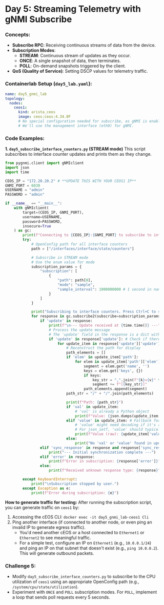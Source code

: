 # Day 5: Streaming Telemetry with gNMI Subscribe

### Concepts:

  * **Subscribe RPC**: Receiving continuous streams of data from the device.
  * **Subscription Modes**:
      * **STREAM**: Continuous stream of updates as they occur.
      * **ONCE**: A single snapshot of data, then terminates.
      * **POLL**: On-demand snapshots triggered by the client.
  * **QoS (Quality of Service)**: Setting DSCP values for telemetry traffic.

### Containerlab Setup (`day5_lab.yaml`):

```yaml
name: day5_gnmi_lab
topology:
  nodes:
    ceos1:
      kind: arista_ceos
      image: ceos:ceos:4.34.0F
      # No special configuration needed for subscribe, as gNMI is enabled by default.
      # We'll use the management interface (eth0) for gNMI.
```

### Code Examples:

**1. `day5_subscribe_interface_counters.py` (STREAM mode)**
This script subscribes to interface counter updates and prints them as they change.

```python
from pygnmi.client import gNMIclient
import json
import time

CEOS_IP = "172.20.20.2" # **UPDATE THIS WITH YOUR CEOS1 IP**
GNMI_PORT = 6030
USERNAME = "admin"
PASSWORD = "admin"

if __name__ == "__main__":
    with gNMIclient(
        target=(CEOS_IP, GNMI_PORT),
        username=USERNAME,
        password=PASSWORD,
        insecure=True
    ) as gc:
        print(f"Connecting to {CEOS_IP}:{GNMI_PORT} to subscribe to interface counters (STREAM)...")
        try:
            # OpenConfig path for all interface counters
            path = ["/interfaces/interface/state/counters"]

            # Subscribe in STREAM mode
            # Use the enum value for mode
            subscription_params = {
                "subscription": [
                    {
                        "path": path[0],
                        "mode": "sample", 
                        "sample_interval": 1000000000 # 1 second in nanoseconds
                    }
                ]
            }

            print("Subscribing to interface counters. Press Ctrl+C to stop.")
            for response in gc.subscribe2(subscribe=subscription_params):
                if 'update' in response:
                    print(f"\n--- Update received at {time.time()} ---")
                    # Process the update message
                    # The 'update' field in the response is a dict with 'update' and 'delete' keys
                    if 'update' in response['update']: # Check if there are actual updates
                        for update_item in response['update']['update']: # Iterate over the list of updates
                            # Reconstruct the path for display
                            path_elements = []
                            if 'elem' in update_item['path']:
                                for elem in update_item['path']['elem']:
                                    segment = elem.get('name', '')
                                    keys = elem.get('keys', {})
                                    if keys:
                                        key_str = ",".join(f"{k}={v}" for k, v in keys.items())
                                        segment += f"[{key_str}]"
                                    path_elements.append(segment)
                            path_str = "/" + "/".join(path_elements)

                            print(f"Path: {path_str}")
                            if 'val' in update_item:
                                # 'val' is already a Python object
                                print(f"Value: {json.dumps(update_item['val'], indent=2)}")
                            elif 'value' in update_item: # Fallback for 'value' if 'val' isn't present
                                # 'value' might need decoding if it's raw bytes or specific type
                                # For json_ietf, 'value' should typically be handled by 'val'
                                print(f"Value (raw): {update_item['value']}")
                            else:
                                print("No 'val' or 'value' found in update item.")
                elif 'sync_response' in response and response['sync_response']:
                    print("--- Initial synchronization complete ---")
                elif 'error' in response:
                    print(f"Error in subscription: {response['error']}")
                else:
                    print(f"Received unknown response type: {response}") # For debugging other response types

        except KeyboardInterrupt:
            print("\nSubscription stopped by user.")
        except Exception as e:
            print(f"Error during subscription: {e}")
```

**How to generate traffic for testing:**
After running the subscription script, you can generate traffic on `ceos1` by:

1.  Accessing the cEOS CLI: `docker exec -it day5_gnmi_lab-ceos1 Cli`
2.  Ping another interface (if connected to another node, or even ping an invalid IP to generate egress traffic).
      * You'd need another cEOS or a host connected to `Ethernet1` or `Ethernet2` to see meaningful traffic.
      * For a simple test, configure an IP on `Ethernet1` (e.g., `10.0.0.1/24`) and ping an IP on that subnet that doesn't exist (e.g., `ping 10.0.0.2`). This will generate outbound packets.

### Challenge 5:

  * Modify `day5_subscribe_interface_counters.py` to subscribe to the CPU utilization of `ceos1` using an appropriate OpenConfig path (e.g., `/system/cpu/state/utilization`).
  * Experiment with `ONCE` and `POLL` subscription modes. For `POLL`, implement a loop that sends poll requests every 5 seconds.
